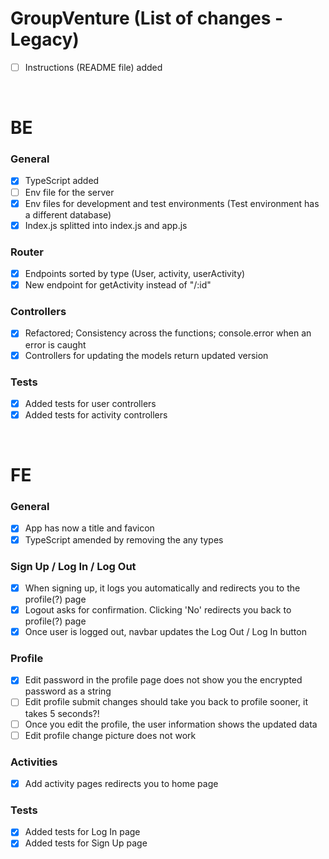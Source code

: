 # GroupVenture (List of changes - Legacy)
- [ ] Instructions (README file) added

<br />

# BE
### General
- [x] TypeScript added
- [ ] Env file for the server
- [x] Env files for development and test environments (Test environment has a different database)
- [x] Index.js splitted into index.js and app.js

### Router
- [x] Endpoints sorted by type (User, activity, userActivity)
- [x] New endpoint for getActivity instead of "/:id"

### Controllers
- [x] Refactored; Consistency across the functions; console.error when an error is caught
- [x] Controllers for updating the models return updated version

### Tests
- [x] Added tests for user controllers
- [x] Added tests for activity controllers

<br />

# FE
### General
- [x] App has now a title and favicon
- [x] TypeScript amended by removing the any types

### Sign Up / Log In / Log Out
- [x] When signing up, it logs you automatically and redirects you to the profile(?) page
- [x] Logout asks for confirmation. Clicking 'No' redirects you back to profile(?) page
- [x] Once user is logged out, navbar updates the Log Out / Log In button

### Profile
- [x] Edit password in the profile page does not show you the encrypted password as a string
- [ ] Edit profile submit changes should take you back to profile sooner, it takes 5 seconds?!
- [ ] Once you edit the profile, the user information shows the updated data
- [ ] Edit profile change picture does not work

### Activities
- [x] Add activity pages redirects you to home page

### Tests
- [x] Added tests for Log In page
- [x] Added tests for Sign Up page

